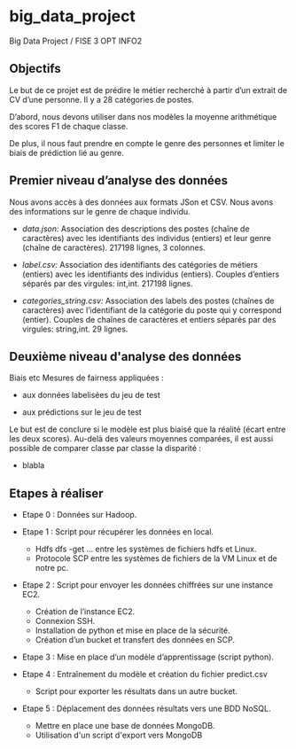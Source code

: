 # big_data_project
Big Data Project / FISE 3 OPT INFO2

## **Objectifs**
Le but de ce projet est de prédire le métier recherché à partir d’un extrait de CV d’une personne. 
Il y a 28 catégories de postes.

D’abord, nous devons utiliser dans nos modèles la moyenne arithmétique des scores F1 de chaque classe. 

De plus, il nous faut prendre en compte le genre des personnes et limiter le biais de prédiction lié au genre.

## **Premier niveau d’analyse des données**
Nous avons accès à des données aux formats JSon et CSV.
Nous avons des informations sur le genre de chaque individu.

* *data.json:*
Association des descriptions des postes (chaîne de caractères) avec les identifiants des individus (entiers) et leur genre (chaîne de caractères).
217198 lignes, 3 colonnes.

* *label.csv:*
Association des identifiants des catégories de métiers (entiers) avec les identifiants des individus (entiers).
Couples d’entiers séparés par des virgules: int,int.
217198 lignes.

* *categories_string.csv:*
Association des labels des postes (chaînes de caractères) avec l’identifiant de la catégorie du poste qui y correspond (entier).
Couples de chaînes de caractères et entiers séparés par des virgules: string,int.
29 lignes.

## **Deuxième niveau d'analyse des données**
Biais etc
Mesures de fairness appliquées : 
* aux données labelisées du jeu de test 

* aux prédictions sur le jeu de test

Le but est de conclure si le modèle est plus biaisé que la réalité (écart entre les deux scores).
Au-delà des valeurs moyennes comparées, il est aussi possible de comparer classe par classe la disparité :
* blabla

## **Etapes à réaliser**
* Etape 0 : Données sur Hadoop.

* Etape 1 : Script pour récupérer les données en local.
  * Hdfs dfs -get … entre les systèmes de fichiers hdfs et Linux.
  * Protocole SCP entre les systèmes de fichiers de la VM Linux et de notre pc.
  
* Etape 2 : Script pour envoyer les données chiffrées sur une instance EC2.
  * Création de l’instance EC2.
  * Connexion SSH.
  * Installation de python et mise en place de la sécurité.
  * Création d’un bucket et transfert des données en SCP.
  
* Etape 3 : Mise en place d’un modèle d’apprentissage (script python).

* Etape 4 : Entraînement du modèle et création du fichier predict.csv
  * Script pour exporter les résultats dans un autre bucket.
  
* Etape 5 : Déplacement des données résultats vers une BDD NoSQL.
  * Mettre en place une base de données MongoDB.
  * Utilisation d'un script d'export vers MongoDB 
 

